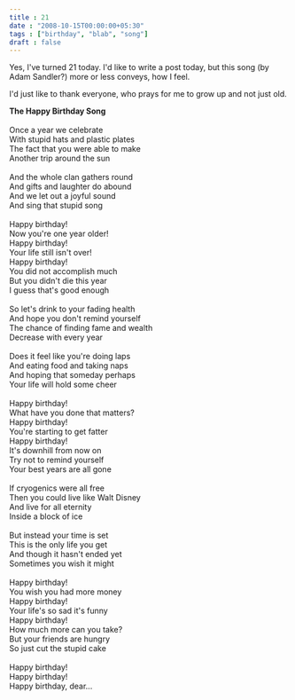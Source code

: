 ```yaml
---
title : 21
date : "2008-10-15T00:00:00+05:30"
tags : ["birthday", "blab", "song"]
draft : false
---
```


Yes, I've turned 21 today. I'd like to write a post today, but
this song (by Adam Sandler?) more or less conveys, how I feel.

I'd just like to thank everyone, who prays for me to grow up and
not just old.

**The Happy Birthday Song**<br />
<br />
Once a year we celebrate<br />
With stupid hats and plastic plates<br />
The fact that you were able to make<br />
Another trip around the sun<br />
<br />
And the whole clan gathers round<br />
And gifts and laughter do abound<br />
And we let out a joyful sound<br />
And sing that stupid song<br />
<br />
Happy birthday!<br />
Now you're one year older!<br />
Happy birthday!<br />
Your life still isn't over!<br />
Happy birthday!<br />
You did not accomplish much<br />
But you didn't die this year<br />
I guess that's good enough<br />
<br />
So let's drink to your fading health<br />
And hope you don't remind yourself<br />
The chance of finding fame and wealth<br />
Decrease with every year<br />
<br />
Does it feel like you're doing laps<br />
And eating food and taking naps<br />
And hoping that someday perhaps<br />
Your life will hold some cheer<br />
<br />
Happy birthday!<br />
What have you done that matters?<br />
Happy birthday!<br />
You're starting to get fatter<br />
Happy birthday!<br />
It's downhill from now on<br />
Try not to remind yourself<br />
Your best years are all gone<br />
<br />
If cryogenics were all free<br />
Then you could live like Walt Disney<br />
And live for all eternity<br />
Inside a block of ice<br />
<br />
But instead your time is set<br />
This is the only life you get<br />
And though it hasn't ended yet<br />
Sometimes you wish it might<br />
<br />
Happy birthday!<br />
You wish you had more money<br />
Happy birthday!<br />
Your life's so sad it's funny<br />
Happy birthday!<br />
How much more can you take?<br />
But your friends are hungry<br />
So just cut the stupid cake<br />
<br />
Happy birthday!<br />
Happy birthday!<br />
Happy birthday, dear...<br />
